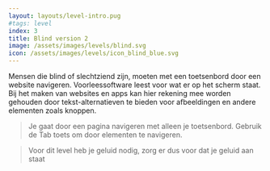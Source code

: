 ```yaml
---
layout: layouts/level-intro.pug
#tags: level
index: 3
title: Blind version 2
image: /assets/images/levels/blind.svg
icon: /assets/images/levels/icon_blind_blue.svg
---
```


Mensen die blind of slechtziend zijn, moeten met een toetsenbord door een website navigeren. Voorleessoftware leest voor wat er op het scherm staat. Bij het maken van websites en apps kan hier rekening mee worden gehouden door tekst-alternatieven te bieden voor afbeeldingen en andere elementen zoals knoppen.

> Je gaat door een pagina navigeren met alleen je toetsenbord.
> Gebruik de Tab toets om door elementen te navigeren.

> Voor dit level heb je geluid nodig, zorg er dus voor dat je geluid aan staat
